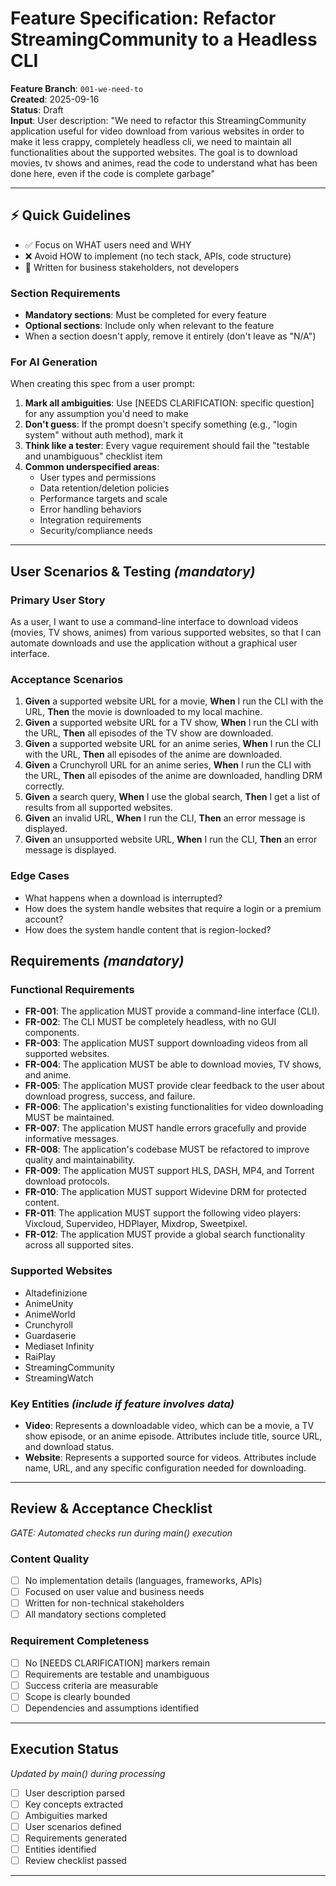 # Feature Specification: Refactor StreamingCommunity to a Headless CLI

**Feature Branch**: `001-we-need-to`  
**Created**: 2025-09-16  
**Status**: Draft  
**Input**: User description: "We need to refactor this StreamingCommunity application useful for video download from various websites in order to make it less crappy, completely headless cli, we need to maintain all functionalities about the supported websites. The goal is to download movies, tv shows and animes, read the code to understand what has been done here, even if the code is complete garbage"

---

## ⚡ Quick Guidelines
- ✅ Focus on WHAT users need and WHY
- ❌ Avoid HOW to implement (no tech stack, APIs, code structure)
- 👥 Written for business stakeholders, not developers

### Section Requirements
- **Mandatory sections**: Must be completed for every feature
- **Optional sections**: Include only when relevant to the feature
- When a section doesn't apply, remove it entirely (don't leave as "N/A")

### For AI Generation
When creating this spec from a user prompt:
1. **Mark all ambiguities**: Use [NEEDS CLARIFICATION: specific question] for any assumption you'd need to make
2. **Don't guess**: If the prompt doesn't specify something (e.g., "login system" without auth method), mark it
3. **Think like a tester**: Every vague requirement should fail the "testable and unambiguous" checklist item
4. **Common underspecified areas**:
   - User types and permissions
   - Data retention/deletion policies  
   - Performance targets and scale
   - Error handling behaviors
   - Integration requirements
   - Security/compliance needs

---

## User Scenarios & Testing *(mandatory)*

### Primary User Story
As a user, I want to use a command-line interface to download videos (movies, TV shows, animes) from various supported websites, so that I can automate downloads and use the application without a graphical user interface.

### Acceptance Scenarios
1.  **Given** a supported website URL for a movie, **When** I run the CLI with the URL, **Then** the movie is downloaded to my local machine.
2.  **Given** a supported website URL for a TV show, **When** I run the CLI with the URL, **Then** all episodes of the TV show are downloaded.
3.  **Given** a supported website URL for an anime series, **When** I run the CLI with the URL, **Then** all episodes of the anime are downloaded.
4.  **Given** a Crunchyroll URL for an anime series, **When** I run the CLI with the URL, **Then** all episodes of the anime are downloaded, handling DRM correctly.
5.  **Given** a search query, **When** I use the global search, **Then** I get a list of results from all supported websites.
6.  **Given** an invalid URL, **When** I run the CLI, **Then** an error message is displayed.
7.  **Given** an unsupported website URL, **When** I run the CLI, **Then** an error message is displayed.

### Edge Cases
- What happens when a download is interrupted?
- How does the system handle websites that require a login or a premium account?
- How does the system handle content that is region-locked?

## Requirements *(mandatory)*

### Functional Requirements
- **FR-001**: The application MUST provide a command-line interface (CLI).
- **FR-002**: The CLI MUST be completely headless, with no GUI components.
- **FR-003**: The application MUST support downloading videos from all supported websites.
- **FR-004**: The application MUST be able to download movies, TV shows, and anime.
- **FR-005**: The application MUST provide clear feedback to the user about download progress, success, and failure.
- **FR-006**: The application's existing functionalities for video downloading MUST be maintained.
- **FR-007**: The application MUST handle errors gracefully and provide informative messages.
- **FR-008**: The application's codebase MUST be refactored to improve quality and maintainability.
- **FR-009**: The application MUST support HLS, DASH, MP4, and Torrent download protocols.
- **FR-010**: The application MUST support Widevine DRM for protected content.
- **FR-011**: The application MUST support the following video players: Vixcloud, Supervideo, HDPlayer, Mixdrop, Sweetpixel.
- **FR-012**: The application MUST provide a global search functionality across all supported sites.

### Supported Websites
- Altadefinizione
- AnimeUnity
- AnimeWorld
- Crunchyroll
- Guardaserie
- Mediaset Infinity
- RaiPlay
- StreamingCommunity
- StreamingWatch

### Key Entities *(include if feature involves data)*
- **Video**: Represents a downloadable video, which can be a movie, a TV show episode, or an anime episode. Attributes include title, source URL, and download status.
- **Website**: Represents a supported source for videos. Attributes include name, URL, and any specific configuration needed for downloading.

---

## Review & Acceptance Checklist
*GATE: Automated checks run during main() execution*

### Content Quality
- [ ] No implementation details (languages, frameworks, APIs)
- [ ] Focused on user value and business needs
- [ ] Written for non-technical stakeholders
- [ ] All mandatory sections completed

### Requirement Completeness
- [ ] No [NEEDS CLARIFICATION] markers remain
- [ ] Requirements are testable and unambiguous  
- [ ] Success criteria are measurable
- [ ] Scope is clearly bounded
- [ ] Dependencies and assumptions identified

---

## Execution Status
*Updated by main() during processing*

- [ ] User description parsed
- [ ] Key concepts extracted
- [ ] Ambiguities marked
- [ ] User scenarios defined
- [ ] Requirements generated
- [ ] Entities identified
- [ ] Review checklist passed

---